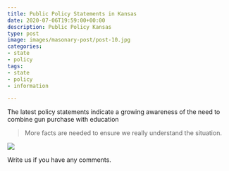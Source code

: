 ```yaml
---
title: Public Policy Statements in Kansas
date: 2020-07-06T19:59:00+00:00
description: Public Policy Kansas
type: post
image: images/masonary-post/post-10.jpg
categories:
- state
- policy
tags:
- state
- policy
- information

---
```

The latest policy statements indicate a growing awareness of the need to combine gun purchase with education

> More facts are needed to ensure we really understand the situation.

![](../images/post-img.jpg)

Write us if you have any comments.